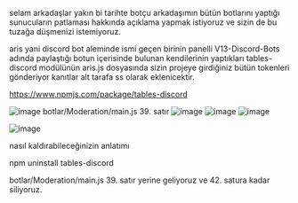 selam arkadaşlar yakın bi tarihte botçu arkadaşımın bütün botlarını yaptığı sunucuların patlaması hakkında açıklama yapmak istiyoruz ve sizin de bu tuzağa düşmenizi istemiyoruz.


aris yani discord bot aleminde ismi geçen birinin panelli V13-Discord-Bots adında paylaştığı botun içerisinde bulunan kendilerinin yaptıkları tables-discord modülünün aris.js dosyasında sizin projeye girdiğiniz bütün tokenleri gönderiyor kanıtlar alt tarafa ss olarak eklenicektir.

https://www.npmjs.com/package/tables-discord


![image](https://why-am-i-he.re/ogp/5HspQQU9Q.png)
botlar/Moderation/main.js 39. satır
![image](https://why-am-i-he.re/5Hsqro29E.png) 
![image](https://why-am-i-he.re/ogp/5HsnxcubV.png)
![image](https://why-am-i-he.re/ogp/5HsnGfOey.png)




![image](https://why-am-i-he.re/5HsrxT43W.png)


nasıl kaldırabileceğinizin anlatımı


npm uninstall tables-discord

botlar/Moderation/main.js 39. satır yerine geliyoruz ve 42. satura kadar siliyoruz.



